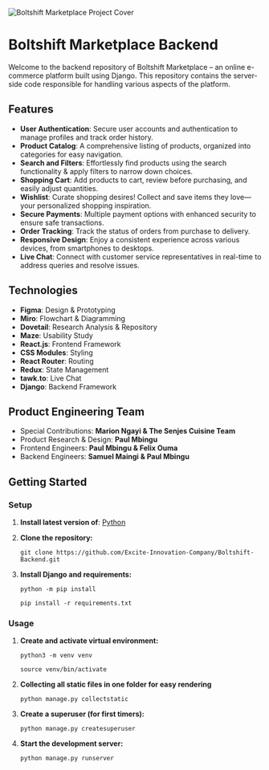 ![Boltshift Marketplace Project Cover](https://res.cloudinary.com/excit3/image/upload/v1721684091/Boltshift%20Branding/Github_Front-end_Codebase_File_Cover_doqfbz.png)

# Boltshift Marketplace Backend
Welcome to the backend repository of Boltshift Marketplace – an online e-commerce platform built using Django. This repository contains the server-side code responsible for handling various aspects of the platform.

## Features
- **User Authentication**: Secure user accounts and authentication to manage profiles and track order history.
- **Product Catalog**: A comprehensive listing of products, organized into categories for easy navigation.
- **Search and Filters**: Effortlessly find products using the search functionality & apply filters to narrow down choices.
- **Shopping Cart**: Add products to cart, review before purchasing, and easily adjust quantities.
- **Wishlist**: Curate shopping desires! Collect and save items they love—your personalized shopping inspiration.
- **Secure Payments**: Multiple payment options with enhanced security to ensure safe transactions.
- **Order Tracking**: Track the status of orders from purchase to delivery.
- **Responsive Design**: Enjoy a consistent experience across various devices, from smartphones to desktops.
- **Live Chat**: Connect with customer service representatives in real-time to address queries and resolve issues.

## Technologies
- **Figma**: Design & Prototyping
- **Miro**: Flowchart & Diagramming
- **Dovetail**: Research Analysis & Repository
- **Maze**: Usability Study
- **React.js**: Frontend Framework
- **CSS Modules**: Styling
- **React Router**: Routing
- **Redux**: State Management
- **tawk.to**: Live Chat
- **Django**: Backend Framework

## Product Engineering Team
- Special Contributions: **Marion Ngayi & The Senjes Cuisine Team**
- Product Research & Design: **Paul Mbingu**
- Frontend Engineers: **Paul Mbingu & Felix Ouma**
- Backend Engineers: **Samuel Maingi & Paul Mbingu**
  
## Getting Started

### Setup
1. **Install latest version of**: [Python](https://www.python.org/downloads/)

2. **Clone the repository:**
   ```
   git clone https://github.com/Excite-Innovation-Company/Boltshift-Backend.git
   ```
   
3. **Install Django and requirements:**
   ```
   python -m pip install

   ```
   ```
   pip install -r requirements.txt
   ```
   
### Usage
1. **Create and activate virtual environment:**
   ```
   python3 -m venv venv
   ```
   ```
   source venv/bin/activate
   ```

2. **Collecting all static files in one folder for easy rendering**
   ```
   python manage.py collectstatic
   ```
   
3. **Create a superuser (for first timers):**
   ```
   python manage.py createsuperuser
   ```
   
4. **Start the development server:**
   ```
   python manage.py runserver
   ```
